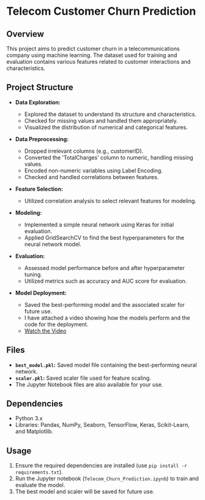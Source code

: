 # Telecom Customer Churn Prediction

## Overview

This project aims to predict customer churn in a telecommunications company using machine learning. The dataset used for training and evaluation contains various features related to customer interactions and characteristics.

## Project Structure

- **Data Exploration:**
  - Explored the dataset to understand its structure and characteristics.
  - Checked for missing values and handled them appropriately.
  - Visualized the distribution of numerical and categorical features.

- **Data Preprocessing:**
  - Dropped irrelevant columns (e.g., customerID).
  - Converted the 'TotalCharges' column to numeric, handling missing values.
  - Encoded non-numeric variables using Label Encoding.
  - Checked and handled correlations between features.

- **Feature Selection:**
  - Utilized correlation analysis to select relevant features for modeling.

- **Modeling:**
  - Implemented a simple neural network using Keras for initial evaluation.
  - Applied GridSearchCV to find the best hyperparameters for the neural network model.

- **Evaluation:**
  - Assessed model performance before and after hyperparameter tuning.
  - Utilized metrics such as accuracy and AUC score for evaluation.

- **Model Deployment:**
  - Saved the best-performing model and the associated scaler for future use.
  - I have attached a video showing how the models perform and the code for the deployment.
  - [Watch the Video](https://youtu.be/YF2RNPSu7ho)


## Files

- **`best_model.pkl`:** Saved model file containing the best-performing neural network.
- **`scaler.pkl`:** Saved scaler file used for feature scaling.
- The Jupyter Notebook files are also available for your use.

## Dependencies

- Python 3.x
- Libraries: Pandas, NumPy, Seaborn, TensorFlow, Keras, Scikit-Learn, and Matplotlib.

## Usage

1. Ensure the required dependencies are installed (use `pip install -r requirements.txt`).
2. Run the Jupyter notebook (`Telecom_Churn_Prediction.ipynb`) to train and evaluate the model.
3. The best model and scaler will be saved for future use.

